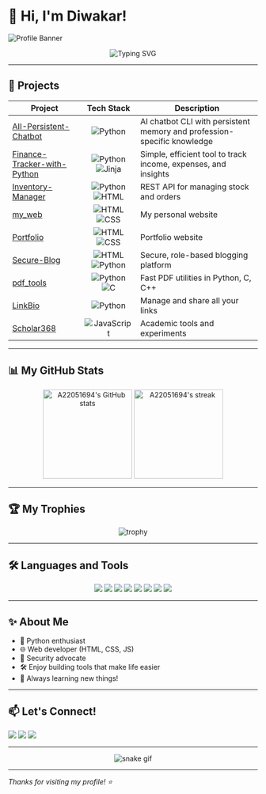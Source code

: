# 👋 Hi, I'm Diwakar!

![Profile Banner](https://capsule-render.vercel.app/api?type=waving&color=0:0099ff,100:00cc99&height=200&section=header&text=Welcome%20to%20my%20GitHub!&fontSize=40&fontColor=ffffff)

<p align="center">
  <img src="https://readme-typing-svg.demolab.com?font=Fira+Code&size=24&pause=1000&color=0099FF&center=true&vCenter=true&width=435&lines=Python+Developer;Web+and+AI+Enthusiast;Open+Source+Contributor;Lifelong+Learner" alt="Typing SVG" />
</p>

---

## 🚀 Projects

| Project | Tech Stack | Description |
|---------|:----------:|-------------|
| [AII-Persistent-Chatbot](https://github.com/A22051694/AII-Persistent-Chatbot) | ![Python](https://img.shields.io/badge/Python-3776AB?logo=python&logoColor=white) | AI chatbot CLI with persistent memory and profession-specific knowledge |
| [Finance-Tracker-with-Python](https://github.com/A22051694/Finance-Tracker-with-Python) | ![Python](https://img.shields.io/badge/Python-3776AB?logo=python&logoColor=white) ![Jinja](https://img.shields.io/badge/Jinja-B41717?logo=jinja&logoColor=white) | Simple, efficient tool to track income, expenses, and insights |
| [Inventory-Manager](https://github.com/A22051694/Inventory-Manager) | ![Python](https://img.shields.io/badge/Python-3776AB?logo=python&logoColor=white) ![HTML](https://img.shields.io/badge/HTML-E34F26?logo=html5&logoColor=white) | REST API for managing stock and orders |
| [my_web](https://github.com/A22051694/my_web) | ![HTML](https://img.shields.io/badge/HTML-E34F26?logo=html5&logoColor=white) ![CSS](https://img.shields.io/badge/CSS-1572B6?logo=css3&logoColor=white) | My personal website |
| [Portfolio](https://github.com/A22051694/Portfolio) | ![HTML](https://img.shields.io/badge/HTML-E34F26?logo=html5&logoColor=white) ![CSS](https://img.shields.io/badge/CSS-1572B6?logo=css3&logoColor=white) | Portfolio website |
| [Secure-Blog](https://github.com/A22051694/Secure-Blog) | ![HTML](https://img.shields.io/badge/HTML-E34F26?logo=html5&logoColor=white) ![Python](https://img.shields.io/badge/Python-3776AB?logo=python&logoColor=white) | Secure, role-based blogging platform |
| [pdf_tools](https://github.com/A22051694/pdf_tools) | ![Python](https://img.shields.io/badge/Python-3776AB?logo=python&logoColor=white) ![C](https://img.shields.io/badge/C-00599C?logo=c&logoColor=white) | Fast PDF utilities in Python, C, C++ |
| [LinkBio](https://github.com/A22051694/LinkBio) | ![Python](https://img.shields.io/badge/Python-3776AB?logo=python&logoColor=white) | Manage and share all your links |
| [Scholar368](https://github.com/A22051694/Scholar368) | ![JavaScript](https://img.shields.io/badge/JavaScript-323330?logo=javascript&logoColor=F7DF1E) | Academic tools and experiments |

---

## 📊 My GitHub Stats

<p align="center">
  <img src="https://github-readme-stats.vercel.app/api?username=A22051694&show_icons=true&theme=radical" alt="A22051694's GitHub stats" height="180" />
  <img src="https://github-readme-streak-stats.herokuapp.com/?user=A22051694&theme=radical" alt="A22051694's streak" height="180" />
</p>

---

## 🏆 My Trophies

<p align="center">
  <img src="https://github-profile-trophy.vercel.app/?username=A22051694&theme=algolia&margin-w=10&column=7" alt="trophy" />
</p>

---

## 🛠️ Languages and Tools

<p align="center">
  <img src="https://img.shields.io/badge/Python-3776AB?style=for-the-badge&logo=python&logoColor=white"/>
  <img src="https://img.shields.io/badge/HTML-E34F26?style=for-the-badge&logo=html5&logoColor=white"/>
  <img src="https://img.shields.io/badge/CSS-1572B6?style=for-the-badge&logo=css3&logoColor=white"/>
  <img src="https://img.shields.io/badge/JavaScript-F7DF1E?style=for-the-badge&logo=javascript&logoColor=black"/>
  <img src="https://img.shields.io/badge/Django-092E20?style=for-the-badge&logo=django&logoColor=white"/>
  <img src="https://img.shields.io/badge/Tailwind%20CSS-06B6D4?style=for-the-badge&logo=tailwindcss&logoColor=white"/>
  <img src="https://img.shields.io/badge/Linux-FCC624?style=for-the-badge&logo=linux&logoColor=black"/>
  <img src="https://img.shields.io/badge/Git-F05032?style=for-the-badge&logo=git&logoColor=white"/>
</p>

---

## ✨ About Me

- 🐍 Python enthusiast
- 🌐 Web developer (HTML, CSS, JS)
- 🔐 Security advocate
- 🛠️ Enjoy building tools that make life easier
- 🌱 Always learning new things!

---

## 📫 Let's Connect!

<p>
  <a href="mailto:your.email@example.com"><img src="https://img.shields.io/badge/Email-D14836?style=for-the-badge&logo=gmail&logoColor=white"/></a>
  <a href="https://www.linkedin.com/in/your-profile" target="_blank"><img src="https://img.shields.io/badge/LinkedIn-0A66C2?style=for-the-badge&logo=linkedin&logoColor=white"/></a>
  <a href="https://github.com/A22051694/my_web" target="_blank"><img src="https://img.shields.io/badge/Website-4285F4?style=for-the-badge&logo=Google-Chrome&logoColor=white"/></a>
</p>

---

<p align="center">
  <img src="https://raw.githubusercontent.com/A22051694/A22051694/output/github-contribution-grid-snake.svg" alt="snake gif" style="max-width: 100%;" />
</p>

---

_Thanks for visiting my profile! ⭐️_
